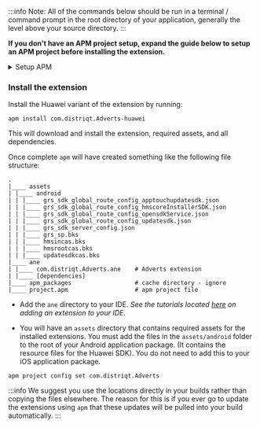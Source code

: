 


:::info 
Note: All of the commands below should be run in a terminal / command prompt in the root directory of your application, generally the level above your source directory.
:::

**If you don't have an APM project setup, expand the guide below to setup an APM project before installing the extension.**

<details><summary>Setup APM</summary>
<p>

### Install APM

If you haven't installed `apm` follow the install guide on [airsdk.dev](https://airsdk.dev/docs/basics/install-apm).


### Setup an APM project 

You will need an APM project for your application.


There are many ways to do this and for more options see the [APM documentation](https://github.com/airsdk/apm/wiki/Usage-ProjectsAndPackages#initialise). Here we will just initialise a new empty project:

```
apm init
```

#### Check your github token

We use github to secure our extensions so you must have created a github personal access token and configured `apm` to use it. 

To do this create a token using this [guide from github](https://docs.github.com/en/github/authenticating-to-github/keeping-your-account-and-data-secure/creating-a-personal-access-token) and then set it in your apm config using:

```
apm config set github_token ghp_XXXXXXXXXXXXXXXXXXXXXXXXXXXX
```

If you don't do this correctly you may find the install will fail.

</p>
</details>


### Install the extension 

Install the Huawei variant of the extension by running: 

```
apm install com.distriqt.Adverts-huawei
```

This will download and install the extension, required assets, and all dependencies.

Once complete `apm` will have created something like the following file structure: 

```
.
|____ assets
| |____ android
| | |____ grs_sdk_global_route_config_apptouchupdatesdk.json
| | |____ grs_sdk_global_route_config_hmscoreInstallerSDK.json
| | |____ grs_sdk_global_route_config_opensdkService.json
| | |____ grs_sdk_global_route_config_updatesdk.json
| | |____ grs_sdk_server_config.json
| | |____ grs_sp.bks
| | |____ hmsincas.bks
| | |____ hmsrootcas.bks
| | |____ updatesdkcas.bks
|____ ane
| |____ com.distriqt.Adverts.ane	# Adverts extension
| |____ [dependencies]
|____ apm_packages					# cache directory - ignore
|____ project.apm					# apm project file
```

- Add the `ane` directory to your IDE. *See the tutorials located [here](/docs/tutorials/getting-started) on adding an extension to your IDE.*

- You will have an `assets` directory that contains required assets for the installed extensions. You must add the files in the `assets/android` folder to the root of your Android application package. (It contains the resource files for the Huawei SDK). You do not need to add this to your iOS application package.


```
apm project config set com.distriqt.Adverts
```


:::info
We suggest you use the locations directly in your builds rather than copying the files elsewhere. The reason for this is if you ever go to update the extensions using `apm` that these updates will be pulled into your build automatically.
:::


